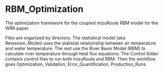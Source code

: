 # RBM_Optimization
The optimization framework for the coupled mizuRoute RBM model for the WRR paper.

Files are organized by directory. The statistical model (aka Reression_Model) uses the statistial relationship between air temperature and water temperature. The rest use the River Basin Model (RBM) to calculate river temperature through heat flux equations. The Control folder contains control files to run both mizuRoute and RBM. Then the workflow goes Optimization, Validation, Error_Quantification, Production_Runs.
